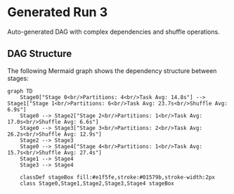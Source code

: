 # Generated Run 3

Auto-generated DAG with complex dependencies and shuffle operations.

## DAG Structure

The following Mermaid graph shows the dependency structure between stages:

```mermaid
graph TD
    Stage0["Stage 0<br/>Partitions: 4<br/>Task Avg: 14.8s"] --> Stage1["Stage 1<br/>Partitions: 6<br/>Task Avg: 23.7s<br/>Shuffle Avg: 6.9s"]
    Stage0 --> Stage2["Stage 2<br/>Partitions: 1<br/>Task Avg: 17.0s<br/>Shuffle Avg: 6.6s"]
    Stage0 --> Stage3["Stage 3<br/>Partitions: 2<br/>Task Avg: 26.2s<br/>Shuffle Avg: 12.9s"]
    Stage2 --> Stage3
    Stage0 --> Stage4["Stage 4<br/>Partitions: 1<br/>Task Avg: 15.7s<br/>Shuffle Avg: 27.4s"]
    Stage1 --> Stage4
    Stage3 --> Stage4

    classDef stageBox fill:#e1f5fe,stroke:#01579b,stroke-width:2px
    class Stage0,Stage1,Stage2,Stage3,Stage4 stageBox
```